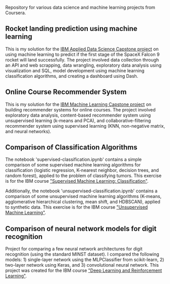 Repository for various data science and machine learning projects from Coursera.

## Rocket landing prediction using machine learning

This is my solution for the [IBM Applied Data Science Capstone project](https://www.coursera.org/learn/applied-data-science-capstone) on using machine learning to predict if the first stage of the SpaceX Falcon 9 rocket will land successfully. The project involved data collection through an API and web scrapping, data wrangling, exploratory data analysis using visualization and SQL, model development using machine learning classification algorithms, and creating a dashboard using Dash.


## Online Course Recommender System

This is my solution for the [IBM Machine Learning Capstone project](https://www.coursera.org/learn/machine-learning-capstone) on building recommender systems for online courses. The project involved exploratory data analysis, content-based recommender system using unsupervised learning (k-means and PCA), and collaborative-filtering recommender system using supervised learning (KNN, non-negative matrix, and neural networks).


## Comparison of Classification Algorithms

The notebook 'supervised-classification.ipynb' contains a simple comparison of some supervised machine learning algorithms for classification (logistic regression, K-nearest neighbor, decision trees, and random forest), applied to the problem of classifying tumors. This exercise is for the IBM course ["Supervised Machine Learning: Classification"](https://www.coursera.org/learn/supervised-machine-learning-classification?specialization=ibm-machine-learning).

Additionally, the notebook 'unsupervised-classification.ipynb' contains a comparison of some unsupervised machine learning algorithms (K-means, agglomerative hierarchical clustering, mean shift, and HDBSCAN), applied to synthetic data. This exercise is for the IBM course ["Unsupervised Machine Learning"](https://www.coursera.org/learn/ibm-unsupervised-machine-learning?specialization=ibm-machine-learning).


## Comparison of neural network models for digit recognition

Project for comparing a few neural network architectures for digit recognition (using the standard MINST dataset). I compared the following models: 1) single-layer network using the MLPClassifier from scikit-learn, 2) two-layer network using Keras, and 3) convolutional neural network. This project was created for the IBM course ["Deep Learning and Reinforcement Learning"](https://www.coursera.org/learn/deep-learning-reinforcement-learning).

